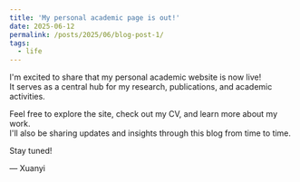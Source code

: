 ```yaml
---
title: 'My personal academic page is out!'
date: 2025-06-12
permalink: /posts/2025/06/blog-post-1/
tags:
  - life
---
```


I'm excited to share that my personal academic website is now live!  
It serves as a central hub for my research, publications, and academic activities.

Feel free to explore the site, check out my CV, and learn more about my work.  
I'll also be sharing updates and insights through this blog from time to time.

Stay tuned!

— Xuanyi
